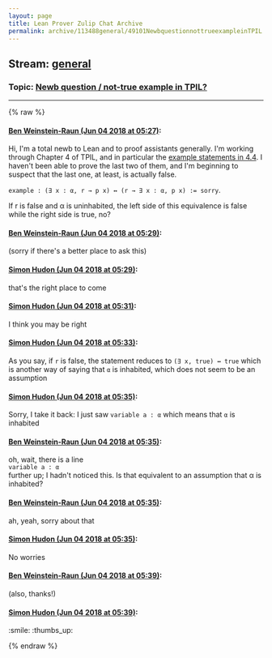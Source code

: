 ```yaml
---
layout: page
title: Lean Prover Zulip Chat Archive 
permalink: archive/113488general/49101NewbquestionnottrueexampleinTPIL.html
---
```


## Stream: [general](index.html)
### Topic: [Newb question / not-true example in TPIL?](49101NewbquestionnottrueexampleinTPIL.html)

---


{% raw %}
#### [ Ben Weinstein-Raun (Jun 04 2018 at 05:27)](https://leanprover.zulipchat.com/#narrow/stream/113488-general/topic/Newb%20question%20/%20not-true%20example%20in%20TPIL%3F/near/127526038):
<p>Hi, I'm a total newb to Lean and to proof assistants generally. I'm working through Chapter 4 of TPIL, and in particular the <a href="https://leanprover.github.io/live/3.4.1/#code=open%20classical%0A%0Avariables%20(%CE%B1%20:%20Type)%20(p%20q%20:%20%CE%B1%20%E2%86%92%20Prop)%0Avariable%20a%20:%20%CE%B1%0Avariable%20r%20:%20Prop%0A%0Aexample%20:%20(%E2%88%83%20x%20:%20%CE%B1,%20r)%20%E2%86%92%20r%20:=%20sorry%0Aexample%20:%20r%20%E2%86%92%20(%E2%88%83%20x%20:%20%CE%B1,%20r)%20:=%20sorry%0Aexample%20:%20(%E2%88%83%20x,%20p%20x%20%E2%88%A7%20r)%20%E2%86%94%20(%E2%88%83%20x,%20p%20x)%20%E2%88%A7%20r%20:=%20sorry%0Aexample%20:%20(%E2%88%83%20x,%20p%20x%20%E2%88%A8%20q%20x)%20%E2%86%94%20(%E2%88%83%20x,%20p%20x)%20%E2%88%A8%20(%E2%88%83%20x,%20q%20x)%20:=%20sorry%0A%0Aexample%20:%20(%E2%88%80%20x,%20p%20x)%20%E2%86%94%20%C2%AC%20(%E2%88%83%20x,%20%C2%AC%20p%20x)%20:=%20sorry%0Aexample%20:%20(%E2%88%83%20x,%20p%20x)%20%E2%86%94%20%C2%AC%20(%E2%88%80%20x,%20%C2%AC%20p%20x)%20:=%20sorry%0Aexample%20:%20(%C2%AC%20%E2%88%83%20x,%20p%20x)%20%E2%86%94%20(%E2%88%80%20x,%20%C2%AC%20p%20x)%20:=%20sorry%0Aexample%20:%20(%C2%AC%20%E2%88%80%20x,%20p%20x)%20%E2%86%94%20(%E2%88%83%20x,%20%C2%AC%20p%20x)%20:=%20sorry%0A%0Aexample%20:%20(%E2%88%80%20x,%20p%20x%20%E2%86%92%20r)%20%E2%86%94%20(%E2%88%83%20x,%20p%20x)%20%E2%86%92%20r%20:=%20sorry%0Aexample%20:%20(%E2%88%83%20x,%20p%20x%20%E2%86%92%20r)%20%E2%86%94%20(%E2%88%80%20x,%20p%20x)%20%E2%86%92%20r%20:=%20sorry%0Aexample%20:%20(%E2%88%83%20x,%20r%20%E2%86%92%20p%20x)%20%E2%86%94%20(r%20%E2%86%92%20%E2%88%83%20x,%20p%20x)%20:=%20sorry" target="_blank" title="https://leanprover.github.io/live/3.4.1/#code=open%20classical%0A%0Avariables%20(%CE%B1%20:%20Type)%20(p%20q%20:%20%CE%B1%20%E2%86%92%20Prop)%0Avariable%20a%20:%20%CE%B1%0Avariable%20r%20:%20Prop%0A%0Aexample%20:%20(%E2%88%83%20x%20:%20%CE%B1,%20r)%20%E2%86%92%20r%20:=%20sorry%0Aexample%20:%20r%20%E2%86%92%20(%E2%88%83%20x%20:%20%CE%B1,%20r)%20:=%20sorry%0Aexample%20:%20(%E2%88%83%20x,%20p%20x%20%E2%88%A7%20r)%20%E2%86%94%20(%E2%88%83%20x,%20p%20x)%20%E2%88%A7%20r%20:=%20sorry%0Aexample%20:%20(%E2%88%83%20x,%20p%20x%20%E2%88%A8%20q%20x)%20%E2%86%94%20(%E2%88%83%20x,%20p%20x)%20%E2%88%A8%20(%E2%88%83%20x,%20q%20x)%20:=%20sorry%0A%0Aexample%20:%20(%E2%88%80%20x,%20p%20x)%20%E2%86%94%20%C2%AC%20(%E2%88%83%20x,%20%C2%AC%20p%20x)%20:=%20sorry%0Aexample%20:%20(%E2%88%83%20x,%20p%20x)%20%E2%86%94%20%C2%AC%20(%E2%88%80%20x,%20%C2%AC%20p%20x)%20:=%20sorry%0Aexample%20:%20(%C2%AC%20%E2%88%83%20x,%20p%20x)%20%E2%86%94%20(%E2%88%80%20x,%20%C2%AC%20p%20x)%20:=%20sorry%0Aexample%20:%20(%C2%AC%20%E2%88%80%20x,%20p%20x)%20%E2%86%94%20(%E2%88%83%20x,%20%C2%AC%20p%20x)%20:=%20sorry%0A%0Aexample%20:%20(%E2%88%80%20x,%20p%20x%20%E2%86%92%20r)%20%E2%86%94%20(%E2%88%83%20x,%20p%20x)%20%E2%86%92%20r%20:=%20sorry%0Aexample%20:%20(%E2%88%83%20x,%20p%20x%20%E2%86%92%20r)%20%E2%86%94%20(%E2%88%80%20x,%20p%20x)%20%E2%86%92%20r%20:=%20sorry%0Aexample%20:%20(%E2%88%83%20x,%20r%20%E2%86%92%20p%20x)%20%E2%86%94%20(r%20%E2%86%92%20%E2%88%83%20x,%20p%20x)%20:=%20sorry">example statements in 4.4</a>. I haven't been able to prove the last two of them, and I'm beginning to suspect that the last one, at least, is actually false.</p>
<p><code>example : (∃ x : α, r → p x) ↔ (r → ∃ x : α, p x) := sorry</code>.</p>
<p>If r is false and α is uninhabited, the left side of this equivalence is false while the right side is true, no?</p>

#### [ Ben Weinstein-Raun (Jun 04 2018 at 05:29)](https://leanprover.zulipchat.com/#narrow/stream/113488-general/topic/Newb%20question%20/%20not-true%20example%20in%20TPIL%3F/near/127526088):
<p>(sorry if there's a better place to ask this)</p>

#### [ Simon Hudon (Jun 04 2018 at 05:29)](https://leanprover.zulipchat.com/#narrow/stream/113488-general/topic/Newb%20question%20/%20not-true%20example%20in%20TPIL%3F/near/127526096):
<p>that's the right place to come</p>

#### [ Simon Hudon (Jun 04 2018 at 05:31)](https://leanprover.zulipchat.com/#narrow/stream/113488-general/topic/Newb%20question%20/%20not-true%20example%20in%20TPIL%3F/near/127526148):
<p>I think you may be right</p>

#### [ Simon Hudon (Jun 04 2018 at 05:33)](https://leanprover.zulipchat.com/#narrow/stream/113488-general/topic/Newb%20question%20/%20not-true%20example%20in%20TPIL%3F/near/127526221):
<p>As you say, if <code>r</code> is false, the statement reduces to <code>(∃ x, true) ↔ true</code> which is another way of saying that <code>α</code> is inhabited, which does not seem to be an assumption</p>

#### [ Simon Hudon (Jun 04 2018 at 05:35)](https://leanprover.zulipchat.com/#narrow/stream/113488-general/topic/Newb%20question%20/%20not-true%20example%20in%20TPIL%3F/near/127526270):
<p>Sorry, I take it back: I just saw <code>variable a : α</code> which means that <code>α</code> is inhabited</p>

#### [ Ben Weinstein-Raun (Jun 04 2018 at 05:35)](https://leanprover.zulipchat.com/#narrow/stream/113488-general/topic/Newb%20question%20/%20not-true%20example%20in%20TPIL%3F/near/127526272):
<p>oh, wait, there is a line<br>
<code>variable a : α</code><br>
further up; I hadn't noticed this. Is that equivalent to an assumption that α is inhabited?</p>

#### [ Ben Weinstein-Raun (Jun 04 2018 at 05:35)](https://leanprover.zulipchat.com/#narrow/stream/113488-general/topic/Newb%20question%20/%20not-true%20example%20in%20TPIL%3F/near/127526273):
<p>ah, yeah, sorry about that</p>

#### [ Simon Hudon (Jun 04 2018 at 05:35)](https://leanprover.zulipchat.com/#narrow/stream/113488-general/topic/Newb%20question%20/%20not-true%20example%20in%20TPIL%3F/near/127526274):
<p>No worries</p>

#### [ Ben Weinstein-Raun (Jun 04 2018 at 05:39)](https://leanprover.zulipchat.com/#narrow/stream/113488-general/topic/Newb%20question%20/%20not-true%20example%20in%20TPIL%3F/near/127526369):
<p>(also, thanks!)</p>

#### [ Simon Hudon (Jun 04 2018 at 05:39)](https://leanprover.zulipchat.com/#narrow/stream/113488-general/topic/Newb%20question%20/%20not-true%20example%20in%20TPIL%3F/near/127526373):
<p><span class="emoji emoji-1f604" title="smile">:smile:</span>  <span class="emoji emoji-1f44d" title="thumbs up">:thumbs_up:</span></p>


{% endraw %}

